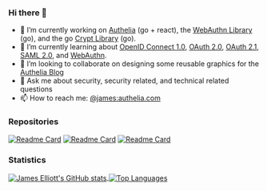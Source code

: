 ### Hi there 👋

- 🔭 I’m currently working on [Authelia](https://github.com/authelia/authelia) (go + react), the [WebAuthn Library](https://github.com/go-webauthn/webauthn) (go), and the go [Crypt Library](https://github.com/go-crypt/crypt) (go).
- 🌱 I’m currently learning about [OpenID Connect 1.0](https://openid.net/specs/openid-connect-core-1_0.html), [OAuth 2.0](https://oauth.net/2/), [OAuth 2.1](https://oauth.net/2.1/), [SAML 2.0](http://docs.oasis-open.org/security/saml/Post2.0/sstc-saml-tech-overview-2.0-cd-02.html), and [WebAuthn](https://w3c.github.io/webauthn/).
- 👯 I’m looking to collaborate on designing some reusable graphics for the [Authelia Blog](https://www.authelia.com/blog/)
- 💬 Ask me about security, security related, and technical related questions
- 📫 How to reach me: [@james:authelia.com](https://matrix.to/#/@james:authelia.com)

### Repositories
[![Readme Card](https://github-readme-stats.vercel.app/api/pin/?username=authelia&repo=authelia&theme=material-palenight)](https://github.com/authelia/authelia)
[![Readme Card](https://github-readme-stats.vercel.app/api/pin/?username=go-webauthn&repo=webauthn&theme=material-palenight)](https://github.com/go-webauthn/webauthn)
[![Readme Card](https://github-readme-stats.vercel.app/api/pin/?username=go-crypt&repo=crypt&theme=material-palenight)](https://github.com/go-crypt/crypt)

### Statistics
<div>
  <a href="https://github.com/anuraghazra/github-readme-stats">
    <img align="center" alt="James Elliott's GitHub stats" src="https://github-readme-stats.vercel.app/api?username=james-d-elliott&theme=material-palenight&count_private=true" />
  </a>
  <a href="https://github.com/anuraghazra/convoychat">
    <img align="center" alt="Top Languages" src="https://github-readme-stats.vercel.app/api/top-langs/?username=james-d-elliott&theme=material-palenight&count_private=true" />
  </a>
</div>

<!--
**james-d-elliott/james-d-elliott** is a ✨ _special_ ✨ repository because its `README.md` (this file) appears on your GitHub profile.

Here are some ideas to get you started:

- 🔭 I’m currently working on ...
- 🌱 I’m currently learning ...
- 👯 I’m looking to collaborate on ...
- 🤔 I’m looking for help with ...
- 💬 Ask me about ...
- 📫 How to reach me: ...
- 😄 Pronouns: ...
- ⚡ Fun fact: ...
-->
